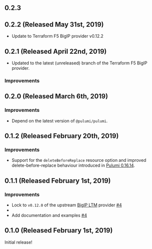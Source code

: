 ## 0.2.3

## 0.2.2 (Released May 31st, 2019)

- Update to Terraform F5 BigIP provider v0.12.2

## 0.2.1 (Released April 22nd, 2019)

- Updated to the latest (unreleased) branch of the Terraform F5 BigIP provider.

### Improvements

## 0.2.0 (Released March 6th, 2019)

### Improvements

- Depend on the latest version of `@pulumi/pulumi`.

## 0.1.2 (Released February 20th, 2019)

### Improvements

- Support for the `deleteBeforeReplace` resource option and improved
  delete-before-replace behaviour introduced in [Pulumi
  0.16.14](https://github.com/pulumi/pulumi/blob/master/CHANGELOG.md#01614-released-january-31st-2019).

## 0.1.1 (Released February 1st, 2019)

### Improvements

- Lock to `v0.12.0` of the upstream [BigIP LTM](https://github.com/terraform-providers/terraform-provider-bigip/tree/v0.12.0) provider [#4](https://github.com/pulumi/pulumi-f5bigip/pull/4)
-
- Add documentation and examples [#4](https://github.com/pulumi/pulumi-f5bigip/pull/4)

## 0.1.0 (Released February 1st, 2019)

Initial release!
